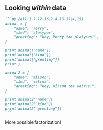 ## Looking _within_ data

<div class="flex justify-center gap-10">
<div>

````md magic-move
```py {all|1-5,12-16|2-4,13-15|4,15}
animal = {
	"name": "Perry",
	"kind": "platypus",
	"greeting": "Hey, Perry the platypus!",
}

print(animal["name"])
print(animal["kind"])
print(animal["greeting"])
print()

animal2 = {
	"name": "Wilson",
	"kind": "walrus",
	"greeting": "Hey, Wilson the walrus!",
}

print(animal2["name"])
print(animal2["kind"])
print(animal2["greeting"])
```
````

</div>
<v-click>
<div>
More possible factorization!
</div>
</v-click>
</div>
